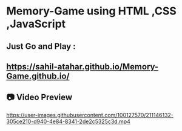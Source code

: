 # Memory-Game using HTML ,CSS ,JavaScript

## Just Go and Play :
## https://sahil-atahar.github.io/Memory-Game.github.io/

## 📷 Video Preview 

https://user-images.githubusercontent.com/100127570/211146132-305ce210-d940-4e84-8341-2de2c5325c3d.mp4

